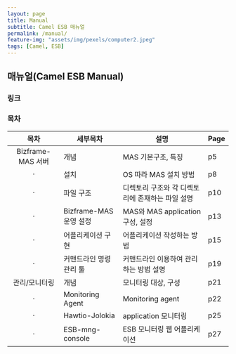 ```yaml
---
layout: page
title: Manual
subtitle: Camel ESB 매뉴얼
permalink: /manual/
feature-img: "assets/img/pexels/computer2.jpeg"
tags: [Camel, ESB]
---
```


## 매뉴얼(Camel ESB Manual)

### 링크

### 목차

| 목차 | 세부목차 | 설명 | Page |
| :---: | --- | --- | --- |
| Bizframe-MAS 서버 | 개념 | MAS 기본구조, 특징 | p5 |
| · | 설치 | OS 따라 MAS 설치 방법 | p8 |
| · | 파일 구조 | 디렉토리 구조와 각 디렉토리에 존재하는 파일 설명 | p10 |
| · | Bizframe-MAS 운영 설정 | MAS와 MAS application 구성, 설정 | p13 |
| · | 어플리케이션 구현 | 어플리케이션 작성하는 방법 | p15 |
| · | 커맨드라인 명령 관리 툴| 커맨드라인 이용하여 관리하는 방법 설명 | p19 |
| 관리/모니터링 | 개념 | 모니터링 대상, 구성 | p21 |
| · | Monitoring Agent | Monitoring agent | p22 |
| · | Hawtio-Jolokia | application 모니터링 | p25 |
| · | ESB-mng-console | ESB 모니터링 웹 어플리케이션 | p27 |

